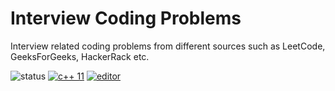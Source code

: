 # Interview Coding Problems
Interview related coding problems from different sources such as LeetCode, GeeksForGeeks, HackerRack etc.

![status](https://img.shields.io/badge/Development_Status-inprogress-lightblue)
[![c++ 11](https://img.shields.io/badge/C++-11-blue)](https://isocpp.org/)
[![editor](https://img.shields.io/badge/Editor-VSCode-purple)](https://code.visualstudio.com/)
